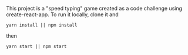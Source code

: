This project is a "speed typing" game created as a code challenge using create-react-app.
To run it locally, clone it and 
```
yarn install || npm install
```
then
```
yarn start || npm start
```
